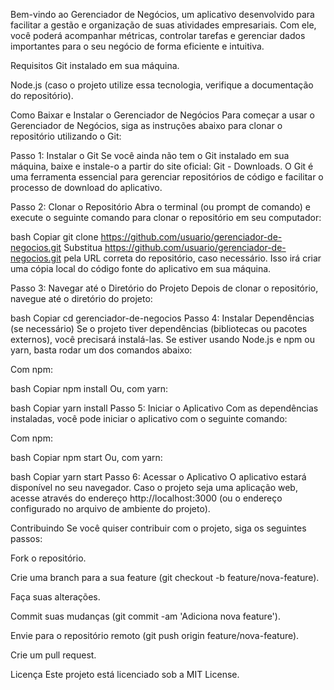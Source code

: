 Bem-vindo ao Gerenciador de Negócios, um aplicativo desenvolvido para facilitar a gestão e organização de suas atividades empresariais. Com ele, você poderá acompanhar métricas, controlar tarefas e gerenciar dados importantes para o seu negócio de forma eficiente e intuitiva.

Requisitos
Git instalado em sua máquina.

Node.js (caso o projeto utilize essa tecnologia, verifique a documentação do repositório).

Como Baixar e Instalar o Gerenciador de Negócios
Para começar a usar o Gerenciador de Negócios, siga as instruções abaixo para clonar o repositório utilizando o Git:

Passo 1: Instalar o Git
Se você ainda não tem o Git instalado em sua máquina, baixe e instale-o a partir do site oficial: Git - Downloads. O Git é uma ferramenta essencial para gerenciar repositórios de código e facilitar o processo de download do aplicativo.

Passo 2: Clonar o Repositório
Abra o terminal (ou prompt de comando) e execute o seguinte comando para clonar o repositório em seu computador:

bash
Copiar
git clone https://github.com/usuario/gerenciador-de-negocios.git
Substitua https://github.com/usuario/gerenciador-de-negocios.git pela URL correta do repositório, caso necessário. Isso irá criar uma cópia local do código fonte do aplicativo em sua máquina.

Passo 3: Navegar até o Diretório do Projeto
Depois de clonar o repositório, navegue até o diretório do projeto:

bash
Copiar
cd gerenciador-de-negocios
Passo 4: Instalar Dependências (se necessário)
Se o projeto tiver dependências (bibliotecas ou pacotes externos), você precisará instalá-las. Se estiver usando Node.js e npm ou yarn, basta rodar um dos comandos abaixo:

Com npm:

bash
Copiar
npm install
Ou, com yarn:

bash
Copiar
yarn install
Passo 5: Iniciar o Aplicativo
Com as dependências instaladas, você pode iniciar o aplicativo com o seguinte comando:

Com npm:

bash
Copiar
npm start
Ou, com yarn:

bash
Copiar
yarn start
Passo 6: Acessar o Aplicativo
O aplicativo estará disponível no seu navegador. Caso o projeto seja uma aplicação web, acesse através do endereço http://localhost:3000 (ou o endereço configurado no arquivo de ambiente do projeto).

Contribuindo
Se você quiser contribuir com o projeto, siga os seguintes passos:

Fork o repositório.

Crie uma branch para a sua feature (git checkout -b feature/nova-feature).

Faça suas alterações.

Commit suas mudanças (git commit -am 'Adiciona nova feature').

Envie para o repositório remoto (git push origin feature/nova-feature).

Crie um pull request.

Licença
Este projeto está licenciado sob a MIT License.

